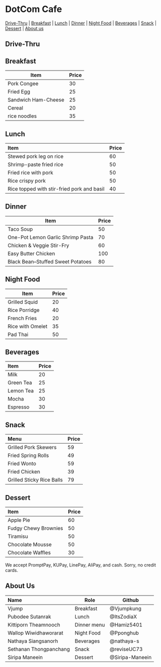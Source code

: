 # DotCom Cafe

[Drive-Thru](#drive-thru) | [Breakfast](#breakfast) | [Lunch](#lunch) | [Dinner](#dinner) | [Night Food](#night-food) | [Beverages](#beverages) | [Snack](#snack) | [Dessert](#dessert) | [About us](#about-us)

## Drive-Thru

## Breakfast

| Item                | Price |
| ------------------- | ----- |
| Pork Congee         | 30    |
| Fried Egg           | 25    |
| Sandwich Ham-Cheese | 25    |
| Cereal              | 20    |
| rice noodles        | 35    |


## Lunch 

| Item                                       | Price |
| :----------------------------------------- | ----- |
| Stewed pork leg on rice                    | 60    |
| Shrimp-paste fried rice                    | 50    |
| Fried rice with pork                       | 50    |
| Rice crispy pork                           | 50    |
| Rice topped with stir-fried pork and basil | 40    |

## Dinner
| Item                              | Price |
| --------------------------------- | ----- |
| Taco Soup                         | 50    |
| One-Pot Lemon Garlic Shrimp Pasta | 70    |
| Chicken & Veggie Stir-Fry         | 60    |
| Easy Butter Chicken               | 100   |
| Black Bean–Stuffed Sweet Potatoes | 80    |

## Night Food
| Item             | Price |
| ---------------- | ----- |
| Grilled Squid    | 20    |
| Rice Porridge    | 40    |
| French Fries     | 20    |
| Rice with Omelet | 35    |
| Pad Thai         | 50    |

## Beverages

| Item      | Price |
| :-------- | ----- |
| Milk      | 20    |
| Green Tea | 25    |
| Lemon Tea | 25    |
| Mocha     | 30    |
| Espresso  | 30    |

## Snack 

| Menu                      | Price |
| :------------------------ | ----- |
| Grilled Pork Skewers      | 59    |
| Fried Spring Rolls        | 49    |
| Fried Wonto               | 59    |
| Fried Chicken             | 39    |
| Grilled Sticky Rice Balls | 79    |

## Dessert
| Item                 | Price |
| :------------------- | ----- |
| Apple Pie            | 60    |
| Fudgy Chewy Brownies | 50    |
| Tiramisu             | 50    |
| Chocolate Mousse     | 50    |
| Chocolate Waffles    | 30    |

We accept PromptPay, KUPay, LinePay, AliPay, and cash. Sorry, no credit cards.


## About Us

| Name                   | Role        | Github          |
| :--------------------- | ----------- | --------------- |
| Vjump                  | Breakfast   | @Vjumpkung      |
| Pubodee Sutanrak       | Lunch       | @ItsZodiaX      |
| Kittiporn Theamnooch   | Dinner menu | @Hamiz5401      |
| Wallop Wiwidhaworarat  | Night Food  | @Pponghub       |
| Nathaya Siangsanorh    | Beverages   | @nathaya-s      |
| Sethanan Thongpanchang | Snack       | @reviseUC73     |
| Siripa Maneein         | Dessert     | @Siripa-Maneein |
